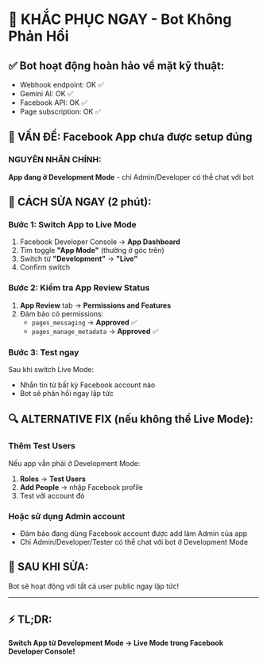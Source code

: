 # 🎯 KHẮC PHỤC NGAY - Bot Không Phản Hồi

## ✅ Bot hoạt động hoàn hảo về mặt kỹ thuật:
- Webhook endpoint: OK ✅
- Gemini AI: OK ✅  
- Facebook API: OK ✅
- Page subscription: OK ✅

## 🚨 VẤN ĐỀ: Facebook App chưa được setup đúng

### NGUYÊN NHÂN CHÍNH:
**App đang ở Development Mode** - chỉ Admin/Developer có thể chat với bot

## 🚀 CÁCH SỬA NGAY (2 phút):

### Bước 1: Switch App to Live Mode
1. Facebook Developer Console → **App Dashboard**
2. Tìm toggle **"App Mode"** (thường ở góc trên)
3. Switch từ **"Development"** → **"Live"** 
4. Confirm switch

### Bước 2: Kiểm tra App Review Status
1. **App Review** tab → **Permissions and Features**
2. Đảm bảo có permissions:
   - `pages_messaging` → **Approved** ✅
   - `pages_manage_metadata` → **Approved** ✅

### Bước 3: Test ngay
Sau khi switch Live Mode:
- Nhắn tin từ bất kỳ Facebook account nào
- Bot sẽ phản hồi ngay lập tức

## 🔍 ALTERNATIVE FIX (nếu không thể Live Mode):

### Thêm Test Users
Nếu app vẫn phải ở Development Mode:
1. **Roles** → **Test Users**
2. **Add People** → nhập Facebook profile
3. Test với account đó

### Hoặc sử dụng Admin account
- Đảm bảo đang dùng Facebook account được add làm Admin của app
- Chỉ Admin/Developer/Tester có thể chat với bot ở Development Mode

## 🎉 SAU KHI SỬA:
Bot sẽ hoạt động với tất cả user public ngay lập tức!

---

## ⚡ TL;DR:
**Switch App từ Development Mode → Live Mode trong Facebook Developer Console!**